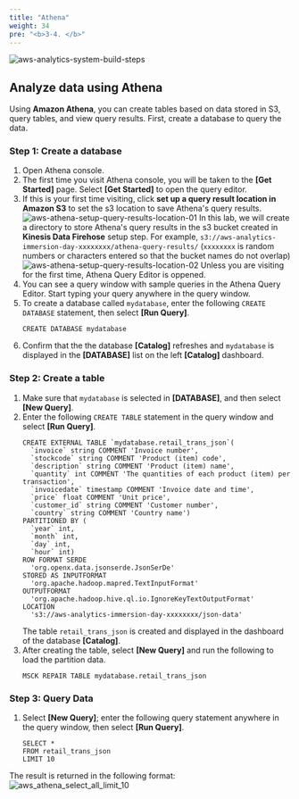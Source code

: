 ```yaml
---
title: "Athena"
weight: 34
pre: "<b>3-4. </b>"
---
```


![aws-analytics-system-build-steps](/analytics-on-aws/images/aws-analytics-system-build-steps.png)

## Analyze data using Athena

Using **Amazon Athena**, you can create tables based on data stored in S3, query tables, and view query results.
First, create a database to query the data.

### Step 1: Create a database
1. Open Athena console.
2. The first time you visit Athena console, you will be taken to the **\[Get Started\]** page. Select **\[Get Started\]** to open the query editor.
3. If this is your first time visiting, click **set up a query result location in Amazon S3** to set the s3 location to save Athena's query results.
![aws-athena-setup-query-results-location-01](/analytics-on-aws/images/aws-athena-setup-query-results-location-01.png)
In this lab, we will create a directory to store Athena's query results in the s3 bucket created in **Kinesis Data Firehose** setup step.
For example, `s3://aws-analytics-immersion-day-xxxxxxxx/athena-query-results/` (`xxxxxxxx` is random numbers or characters entered so that the bucket names do not overlap)
![aws-athena-setup-query-results-location-02](/analytics-on-aws/images/aws-athena-setup-query-results-location-02.png)
Unless you are visiting for the first time, Athena Query Editor is oppened.
4. You can see a query window with sample queries in the Athena Query Editor. Start typing your query anywhere in the query window.
5. To create a database called `mydatabase`, enter the following `CREATE DATABASE` statement, then select **\[Run Query\]**.
    ```buildoutcfg
    CREATE DATABASE mydatabase
    ```
6. Confirm that the the database **\[Catalog\]** refreshes and `mydatabase` is displayed in the **\[DATABASE\]** list on the left **\[Catalog\]** dashboard.

### Step 2: Create a table
1. Make sure that `mydatabase` is selected in **\[DATABASE\]**, and then select **\[New Query\]**.
2. Enter the following `CREATE TABLE` statement in the query window and select **\[Run Query\]**.
    ```buildoutcfg
    CREATE EXTERNAL TABLE `mydatabase.retail_trans_json`(
      `invoice` string COMMENT 'Invoice number', 
      `stockcode` string COMMENT 'Product (item) code', 
      `description` string COMMENT 'Product (item) name', 
      `quantity` int COMMENT 'The quantities of each product (item) per transaction', 
      `invoicedate` timestamp COMMENT 'Invoice date and time', 
      `price` float COMMENT 'Unit price', 
      `customer_id` string COMMENT 'Customer number', 
      `country` string COMMENT 'Country name')
    PARTITIONED BY ( 
      `year` int, 
      `month` int, 
      `day` int, 
      `hour` int)
    ROW FORMAT SERDE 
      'org.openx.data.jsonserde.JsonSerDe' 
    STORED AS INPUTFORMAT 
      'org.apache.hadoop.mapred.TextInputFormat' 
    OUTPUTFORMAT 
      'org.apache.hadoop.hive.ql.io.IgnoreKeyTextOutputFormat'
    LOCATION
      's3://aws-analytics-immersion-day-xxxxxxxx/json-data'
    ```
    The table `retail_trans_json` is created and displayed in the dashboard of the database **\[Catalog\]**.
3. After creating the table, select **\[New Query\]** and run the following to load the partition data.
    ```buildoutcfg
    MSCK REPAIR TABLE mydatabase.retail_trans_json
    ```

### Step 3: Query Data
1. Select **\[New Query\]**; enter the following query statement anywhere in the query window, then select **\[Run Query\]**.
    ```buildoutcfg
    SELECT *
    FROM retail_trans_json
    LIMIT 10
    ```
The result is returned in the following format:
![aws_athena_select_all_limit_10](/analytics-on-aws/images/aws_athena_select_all_limit_10.png)
